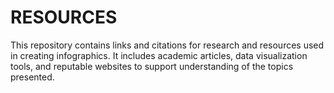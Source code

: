# RESOURCES
This repository contains links and citations for research and resources used in creating infographics. It includes academic articles, data visualization tools, and reputable websites to support understanding of the topics presented.
